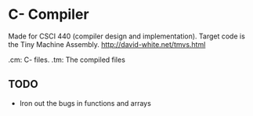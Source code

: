 # C- Compiler
Made for CSCI 440 (compiler design and implementation). Target code is the Tiny Machine Assembly. http://david-white.net/tmvs.html

.cm: C- files.
.tm: The compiled files

## TODO
- Iron out the bugs in functions and arrays
